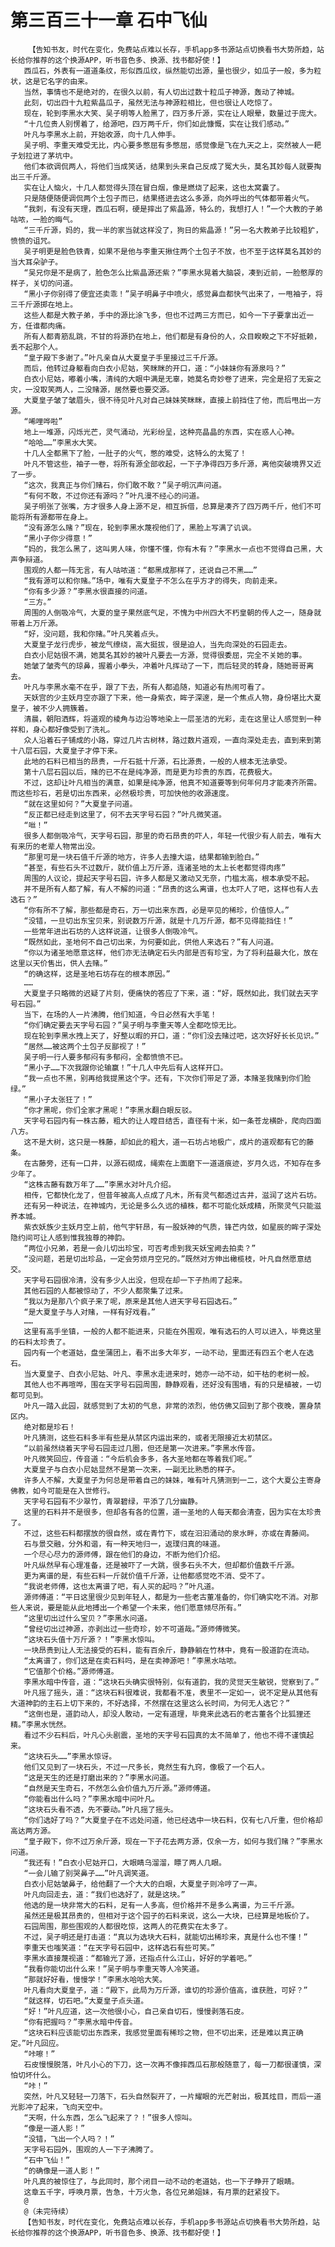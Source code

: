 # 第三百三十一章 石中飞仙
        【告知书友，时代在变化，免费站点难以长存，手机app多书源站点切换看书大势所趋，站长给你推荐的这个换源APP，听书音色多、换源、找书都好使！】
       西瓜石，外表有一道道条纹，形似西瓜纹，纵然能切出源，量也很少，如瓜子一般，多为粒状，这是它名字的由来。
       当然，事情也不是绝对的，在很久以前，有人切出过数十粒瓜子神源，轰动了神城。
       此刻，切出四十九粒紫晶瓜子，虽然无法与神源粒相比，但也很让人吃惊了。
       现在，轮到李黑水大笑、吴子明等人脸黑了，四万多斤源，实在让人眼晕，数量过于庞大。
       “十几位贵人别愣着了，给源吧，四万两千斤，你们如此慷慨，实在让我们感动。”
       叶凡与李黑水上前，开始收源，向十几人伸手。
       吴子明、李重天难受无比，内心要多憋屈有多憋屈，感觉像是飞在九天之上，突然被人一耙子划拉进了茅坑中。
       他们本欲调侃两人，将他们当成笑话，结果到头来自己反成了冤大头，莫名其妙每人就要掏出三千斤源。
       实在让人恼火，十几人都觉得头顶在冒白烟，像是燃烧了起来，这也太窝囊了。
       只是随便随便调侃两个土包子而已，结果搭进去这么多源，向外呼出的气体都带着火气。
       “我刺，有没有天理，西瓜石啊，硬是摔出了紫晶源，特么的，我想打人！”一个大教的子弟咕哝，一脸的晦气。
       “三千斤源，妈的，我一半的家当就这样没了，狗日的紫晶源！”另一名大教弟子比较粗犷，愤愤的诅咒。
       吴子明更是脸色铁青，如果不是他与李重天揪住两个土包子不放，也不至于这样莫名其妙的当大耳朵驴子。
       “吴兄你是不是病了，脸色怎么比紫晶源还紫？”李黑水晃着大脑袋，凑到近前，一脸憨厚的样子，关切的问道。
       “黑小子你别得了便宜还卖乖！”吴子明鼻子中喷火，感觉鼻血都快气出来了，一甩袖子，将三千斤源掷在地上。
       这些人都是大教子弟，手中的源比涂飞多，但也不过两三方而已，如今一下子要拿出近一方，任谁都肉痛。
       所有人都青筋乱跳，不甘的将源扔在地上，他们都是有身份的人，众目睽睽之下不好抵赖，丢不起那个人。
       “皇子殿下多谢了。”叶凡亲自从大夏皇子手里接过三千斤源。
       而后，他转过身躯看向白衣小尼姑，笑眯眯的开口，道：“小妹妹你有源泉吗？”
       白衣小尼姑，嘟着小嘴，清纯的大眼中满是无辜，她莫名奇妙卷了进来，完全是招了无妄之灾，一没取笑两人，二没赌源，居然要也要交源。
       大夏皇子皱了皱眉头，很不待见叶凡对自己妹妹笑眯眯，直接上前挡住了他，而后甩出一方源。
       “唏哩哗啦”
       地上一堆源，闪烁光芒，灵气涌动，光彩纷呈，这种亮晶晶的东西，实在惑人心神。
       “哈哈……”李黑水大笑。
       十几人全都黑下了脸，一肚子的火气，憋的难受，这特么的太冤了！
       叶凡不管这些，袖子一卷，将所有源全部收起，一下子净得四万多斤源，离他突破境界又近了一步。
       “这次，我真正与你们赌石，你们敢不敢？”吴子明沉声问道。
       “有何不敢，不过你还有源吗？”叶凡漫不经心的问道。
       吴子明张了张嘴，方才很多人身上源不足，相互拆借，总算是凑齐了四万两千斤，他们不可能将所有源都带在身上。
       “没有源怎么赌？”现在，轮到李黑水蔑视他们了，黑脸上写满了讥讽。
       “黑小子你少得意！”
       “妈的，我怎么黑了，这叫男人味，你懂不懂，你有木有？”李黑水一点也不觉得自己黑，大声争辩道。
       围观的人都一阵无言，有人咕哝道：“都黑成那样了，还说自己不黑……”
       “我有源可以和你赌。”场中，唯有大夏皇子不怎么在乎方才的得失，向前走来。
       “你有多少源？”李黑水很直接的问道。
       “三方。”
       周围的人倒吸冷气，大夏的皇子果然底气足，不愧为中州四大不朽皇朝的传人之一，随身就带着上万斤源。
       “好，没问题，我和你赌。”叶凡笑着点头。
       大夏皇子龙行虎步，被龙气缭绕，高大挺拔，很是迫人，当先向深处的石园走去。
       白衣小尼姑很不满，她莫名其妙的被叶凡要去一方源，觉得很委屈，完全不关她的事。
       她皱了皱秀气的琼鼻，握着小拳头，冲着叶凡挥动了一下，而后轻灵的转身，随她哥哥离去。
       叶凡与李黑水毫不在乎，跟了下去，所有人都追随，知道必有热闹可看了。
       天妖宫的少主妖月空亦跟了下来，他一身紫衣，眸子深邃，是一个焦点人物，身份堪比大夏皇子，被不少人拥簇着。
       清晨，朝阳洒辉，将道观的棱角与边沿等地染上一层圣洁的光彩，走在这里让人感觉到一种祥和，身心都好像受到了洗礼。
       众人沿着石子铺成的小路，穿过几片古树林，路过数片道观，一直向深处走去，直到来到第十八层石园，大夏皇子才停下来。
       此地的石料已相当的昂贵，一斤石抵十斤源，石比源贵，一般的人根本无法承受。
       第十八层石园以后，赌的已不在是纯净源，而是更为珍贵的东西，花费极大。
       不过，这却让叶凡相当的满意，如果是纯净源，他真不知道要等到何年何月才能凑齐所需。而这些珍石，若是切出东西来，必然极珍贵，可加快他的收源速度。
       “就在这里如何？”大夏皇子问道。
       “反正都已经走到这里了，何不去天字号石园？”叶凡微笑道。
       “咝！”
       很多人都倒吸冷气，天字号石园，那里的奇石昂贵的吓人，年轻一代很少有人前去，唯有大有来历的老辈人物常出没。
       “那里可是一块石值千斤源的地方，许多人去撞大运，结果都输到脸白。”
       “甚至，有些石头不过数斤，就价值上万斤源，连诸圣地的太上长老都觉得肉疼”
       周围的人议论，提起天字号石园，许多人都是又激动又无奈，门槛太高，根本承受不起。
       并不是所有人都了解，有人不解的问道：“昂贵的这么离谱，也太吓人了吧，这样也有人去选石？”
       “你有所不了解，那些都是奇石，万一切出来东西，必是罕见的稀珍，价值惊人。”
       “没错，一旦切出东宝贝来，别说数万斤源，就是十几万斤源，都不见得能挡住！”
       一些常年进出石坊的人这样说道，让很多人倒吸冷气。
       “既然如此，圣地何不自己切出来，为何要如此，供他人来选石？”有人问道。
       “你以为诸圣地愿意这样，他们亦无法确定石头内部是否有珍宝，为了将利益最大化，放在这里以天价售出，供人去赌。”
       “的确这样，这是圣地石坊存在的根本原因。”
       ……
       大夏皇子只略微的迟疑了片刻，便痛快的答应了下来，道：“好，既然如此，我们就去天字号石园。”
       当下，在场的人一片沸腾，他们知道，今日必然有大手笔！
       “你们确定要去天字号石园？”吴子明与李重天等人全都吃惊无比。
       现在轮到李黑水拽上天了，好整以暇的开口，道：“你们没去赌过吧，这次好好长长见识。”
       “居然……被这两个土包子反鄙视了！”
       吴子明一行人要多郁闷有多郁闷，全都愤愤不已。
       “黑小子……下次我跟你论输赢！”十几人中先后有人这样开口。
       “我一点也不黑，别再给我提黑这个字。还有，下次你们带足了源，本赌圣我赌到你们脸绿。”
       “黑小子太张狂了！”
       “你才黑呢，你们全家才黑呢！”李黑水翻白眼反驳。
       天字号石园内有一株古藤，粗大的让人瞠目结舌，直径有十米，如一条苍龙横卧，爬向四面八方。
       这不是大树，这只是一株藤，却如此的粗大，道一石坊占地极广，成片的道观都有它的藤条。
       在古藤旁，还有一口井，以源石砌成，绳索在上面磨下一道道痕迹，岁月久远，不知存在多少年了。
       “这株古藤有数万年了……”李黑水对叶凡介绍。
       相传，它都快化龙了，但昔年被高人点成了凡木，所有灵气都透过古井，滋润了这片石坊。
       还有另一种说法，在神城内，无论是多么久远的植株，都不可能化妖成精，所聚灵气只能滋养本城。
       紫衣妖族少主妖月空上前，他气宇轩昂，有一股妖神的气质，锋芒内敛，如星辰的眸子深处隐约间可让人感到惟我独尊的神韵。
       “两位小兄弟，若是一会儿切出珍宝，可否考虑到我天妖宝阙去拍卖？”
       “没问题，若是切出珍品，一定会劳烦月空兄的。”既然对方伸出橄榄枝，叶凡自然愿意结交。
       天字号石园很冷清，没有多少人出没，但现在却一下子热闹了起来。
       其他石园的人都被惊动了，不少人都聚集了过来。
       “我以为是那八个疯子来了呢，原来是其他人进天字号石园选石。”
       “是大夏皇子与人对赌，一样有好戏看。”
       ……
       这里有高手坐镇，一般的人都不能进来，只能在外围观，唯有选石的人可以进入，毕竟这里的石料太珍贵了。
       园内有一个老道姑，盘坐蒲团上，看不出多大年岁，一动不动，里面还有四五个老人在选石。
       当大夏皇子、白衣小尼姑、叶凡、李黑水走进来时，她亦一动不动，如干枯的老树一般。
       其他人也不再喧哗，围在天字号石园周围，静静观看，还好没有围墙，有的只是植被，一切都可见到。
       叶凡一踏入此园，就感觉到了太初的气息，非常的浓烈，他仿佛又回到了那个夜晚，置身禁区内。
       绝对都是珍石！
       叶凡猜测，这些石料多半有些是从禁区内运出来的，或者无限接近太初禁区。
       “以前虽然绕着天字号石园走过几圈，但还是第一次进来。”李黑水传音。
       叶凡微笑回应，传音道：“今后机会多多，各大圣地都在等着我们呢。”
       大夏皇子与白衣小尼姑显然不是第一次来，一副无比熟悉的样子。
       许多人不解，大夏皇子为何总是带着自己的妹妹，唯有叶凡猜测到一二，这个大夏公主寄身佛教，如今可能是在入世修行。
       天字号石园有不少翠竹，青翠碧绿，平添了几分幽静。
       这里的石料并不是很多，但却各有各的位置，道一圣地的人每天都会清查，因为实在太珍贵了。
       不过，这些石料都摆放的很自然，或在青竹下，或在汩汩涌动的泉水畔，亦或在青藤间。
       石与景交融，分外和谐，有一种天地归一，返璞归真的味道。
       一个尽心尽力的源师傅，跟在他们的身边，不断为他们介绍。
       叶凡纵然早有心理准备，还是被吓了一大跳，很多石头不大，但却都价值数千斤源。
       更为离谱的是，有些石料一斤就价值千斤源，让他都感觉吃不消、受不了。
       “我说老师傅，这也太离谱了吧，有人买的起吗？”叶凡道。
       源师傅道：“平日这里很少见到年轻人，都是为一些老古董准备的，你们确实吃不消。对那些人来说，要是能从此地搏出一个希望一个未来，他们愿意倾尽所有。”
       “这里切出过什么宝贝？”李黑水问道。
       “曾经切出过神源，亦剥出过一些奇珍，妙不可道哉。”源师傅微笑。
       “这块石头值十万斤源？！”李黑水惊叫。
       一块昂贵到让人无法接受的石料，能有百余斤，静静躺在竹林中，竟有一股道韵在流动。
       “太离谱了，你们这是在卖石料吗，是在卖神源吧！”李黑水咕哝。
       “它值那个价格。”源师傅道。
       李黑水暗中传音，道：“这块石头确实很特别，似有道韵，我的灵觉天生敏锐，觉察到了。”
       叶凡摇了摇头，道：“这块石料很难说，我都看不准，表里不一定如一，说不定是从其他有大道神韵的主石上切下来的，不好选择，不然摆在这里这么长时间，为何无人选它？”
       “这倒也是，道韵动人，却没人敢动，一定有道理，毕竟来此选石的老古董各个比狐狸还精。”李黑水恍然。
       看过不少石料后，叶凡心头剧震，圣地的天字号石园真的太不简单了，他也不得不谨慎起来。
       “这块石头……”李黑水惊讶。
       他们又见到了一块石头，不过一尺多长，竟然生有九窍，像极了一个石人。
       “这是天生的还是打磨出来的？”李黑水问道。
       “自然是天生奇石，不然怎么会价值九万斤源。”源师傅道。
       “你能看出什么吗？”李黑水暗中问叶凡。
       “这块石头看不透，先不要动。”叶凡摇了摇头。
       “你们选好了吗？”大夏皇子在不远处问道，他已经选中一块石料，仅有七八斤重，但价格却高达两方源。
       “皇子殿下，你不过万余斤源，现在一下子花去两方源，仅余一方，如何与我们赌？”李黑水问道。
       “我还有！”白衣小尼姑开口，大眼睛乌溜溜，瞟了两人几眼。
       “一会儿输了别哭鼻子……”叶凡调笑道。
       白衣小尼姑皱鼻子，给他翻了一个大大的白眼，大夏皇子则冷哼了一声。
       叶凡向回走去，道：“我们也选好了，就是这块。”
       他选的是一块非常大的石料，足有一人多高，但价格并不是多么离谱，为三千斤源。
       虽然还是极其昂贵的，但相对于这个园子的石料来说，这么一大块，已经算是地板价了。
       石园周围，那些围观的人都很吃惊，这两人的花费实在太多了。
       不过，吴子明还是打击道：“真以为选块大石料，就能切出稀珍来，真是什么也不懂！”
       李重天也嗤笑道：“在天字号石园中，这样选石有些可笑。”
       李黑水直接蔑视道：“都输光了源，还指点什么江山，好好的学着吧。”
       “我看你能切出什么来！”吴子明与李重天等人冷笑道。
       “那就好好看，慢慢学！”李黑水哈哈大笑。
       叶凡看向大夏皇子，道：“殿下，此局为万斤源，谁切的珍源价值高，谁获胜，可好？”
       “就这样，切石吧。”大夏皇子点头道。
       “好！”叶凡应道，这一次他很小心，自己亲自切石，慢慢剥落石皮。
       “你有把握吗？”李黑水暗中传音。
       “这块石料应该能切出东西来，我感觉里面有稀珍之物，但不切出来，还是难以真正确定。”叶凡回应。
       “咔嚓！”
       石皮慢慢脱落，叶凡小心的下刀，这一次再不像摔西瓜石那般随意了，每一刀都很谨慎，深怕切坏什么。
       “咔！”
       突然，叶凡又轻轻一刀落下，石头自然裂开了，一片耀眼的光芒射出，极其炫目，而后一道光影冲了起来，飞向天空中。
       “天啊，什么东西，怎么飞起来了？！”很多人惊叫。
       “像是一道人影！”
       “没错，飞出一个人吗？！”
       天字号石园外，围观的人一下子沸腾了。
       “石中飞仙！”
       “的确像是一道人影！”
       叶凡真的被惊住了，与此同时，那个闭目一动不动的老道姑，也一下子睁开了眼睛。
       这章五千字，呼唤月票，告急，十万火急，各位兄弟姐妹，有月票的赶紧投下。
       @
       @（未完待续）
       【告知书友，时代在变化，免费站点难以长存，手机app多书源站点切换看书大势所趋，站长给你推荐的这个换源APP，听书音色多、换源、找书都好使！】